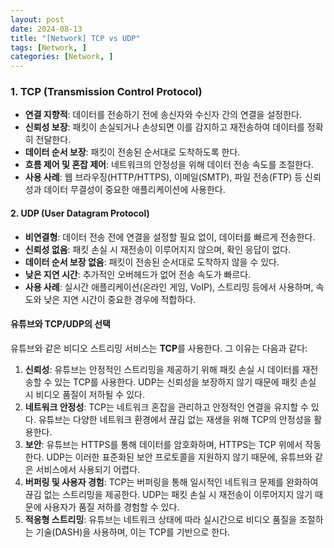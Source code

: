 ```yaml
---
layout: post
date: 2024-08-13
title: "[Network] TCP vs UDP"
tags: [Network, ]
categories: [Network, ]
---
```



### **1. TCP (Transmission Control Protocol)**

- **연결 지향적**: 데이터를 전송하기 전에 송신자와 수신자 간의 연결을 설정한다.
- **신뢰성 보장**: 패킷이 손실되거나 손상되면 이를 감지하고 재전송하여 데이터를 정확히 전달한다.
- **데이터 순서 보장**: 패킷이 전송된 순서대로 도착하도록 한다.
- **흐름 제어 및 혼잡 제어**: 네트워크의 안정성을 위해 데이터 전송 속도를 조절한다.
- **사용 사례**: 웹 브라우징(HTTP/HTTPS), 이메일(SMTP), 파일 전송(FTP) 등 신뢰성과 데이터 무결성이 중요한 애플리케이션에 사용한다.

#### **2. UDP (User Datagram Protocol)**

- **비연결형**: 데이터 전송 전에 연결을 설정할 필요 없이, 데이터를 빠르게 전송한다.
- **신뢰성 없음**: 패킷 손실 시 재전송이 이루어지지 않으며, 확인 응답이 없다.
- **데이터 순서 보장 없음**: 패킷이 전송된 순서대로 도착하지 않을 수 있다.
- **낮은 지연 시간**: 추가적인 오버헤드가 없어 전송 속도가 빠르다.
- **사용 사례**: 실시간 애플리케이션(온라인 게임, VoIP), 스트리밍 등에서 사용하며, 속도와 낮은 지연 시간이 중요한 경우에 적합하다.

#### **유튜브와 TCP/UDP의 선택**


유튜브와 같은 비디오 스트리밍 서비스는 **TCP**를 사용한다. 그 이유는 다음과 같다:

1. **신뢰성**: 유튜브는 안정적인 스트리밍을 제공하기 위해 패킷 손실 시 데이터를 재전송할 수 있는 TCP를 사용한다. UDP는 신뢰성을 보장하지 않기 때문에 패킷 손실 시 비디오 품질이 저하될 수 있다.
2. **네트워크 안정성**: TCP는 네트워크 혼잡을 관리하고 안정적인 연결을 유지할 수 있다. 유튜브는 다양한 네트워크 환경에서 끊김 없는 재생을 위해 TCP의 안정성을 활용한다.
3. **보안**: 유튜브는 HTTPS를 통해 데이터를 암호화하며, HTTPS는 TCP 위에서 작동한다. UDP는 이러한 표준화된 보안 프로토콜을 지원하지 않기 때문에, 유튜브와 같은 서비스에서 사용되기 어렵다.
4. **버퍼링 및 사용자 경험**: TCP는 버퍼링을 통해 일시적인 네트워크 문제를 완화하여 끊김 없는 스트리밍을 제공한다. UDP는 패킷 손실 시 재전송이 이루어지지 않기 때문에 사용자가 품질 저하를 경험할 수 있다.
5. **적응형 스트리밍**: 유튜브는 네트워크 상태에 따라 실시간으로 비디오 품질을 조절하는 기술(DASH)을 사용하며, 이는 TCP를 기반으로 한다.
